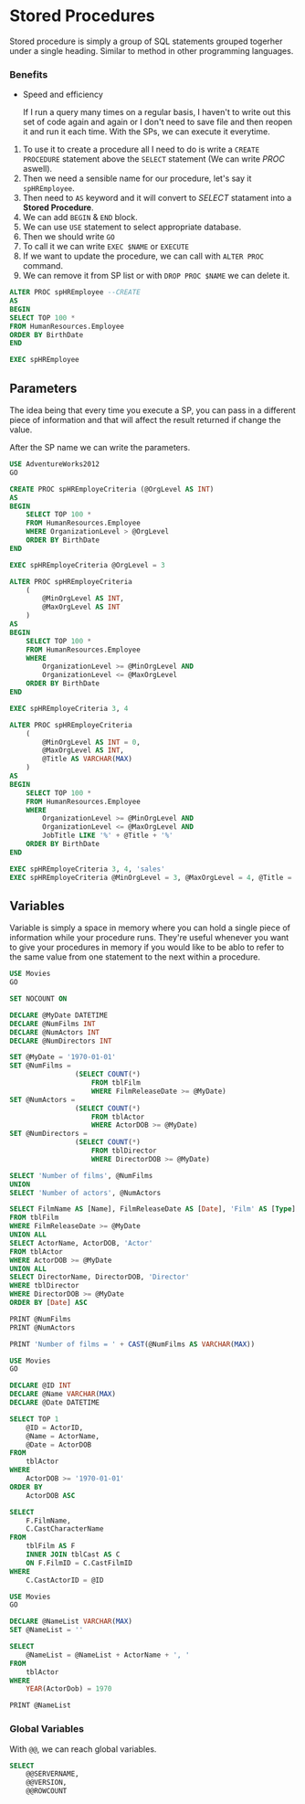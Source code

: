 # Stored Procedures

Stored procedure is simply a group of SQL statements grouped togerher under a single heading. Similar to method in other programming languages.  

### Benefits

- Speed and efficiency
   
   If I run a query many times on a regular basis, I haven't to write out this set of code again and again or I don't need to save file and then reopen it and run it each time. With the SPs, we can execute it everytime.

1. To use it to create a procedure all I need to do is write a `CREATE PROCEDURE`  statement above the `SELECT` statement (We can write *PROC* aswell). 
2. Then we need a sensible name for our procedure, let's say it `spHREmployee`.
3. Then need to `AS` keyword and it will convert to *SELECT* statament into a **Stored Procedure**.
4. We can add `BEGIN` & `END` block.
5. We can use `USE` statement to select appropriate database.
6. Then we should write `GO`
7. To call it we can write `EXEC $NAME` or `EXECUTE`
8. If we want to update the procedure, we can call with `ALTER PROC` command.
9. We can remove it from SP list or with `DROP PROC $NAME` we can delete it.

```sql
ALTER PROC spHREmployee --CREATE
AS
BEGIN
SELECT TOP 100 *
FROM HumanResources.Employee
ORDER BY BirthDate
END

EXEC spHREmployee
```

## Parameters

The idea being that every time you execute a SP, you can pass in a different piece of information and that will affect the result returned if change the value.

After the SP name we can write the parameters.

```sql
USE AdventureWorks2012
GO

CREATE PROC spHREmployeCriteria (@OrgLevel AS INT)
AS
BEGIN
	SELECT TOP 100 *
	FROM HumanResources.Employee
	WHERE OrganizationLevel > @OrgLevel
	ORDER BY BirthDate
END

EXEC spHREmployeCriteria @OrgLevel = 3
```

```sql
ALTER PROC spHREmployeCriteria 
	(
		@MinOrgLevel AS INT,
		@MaxOrgLevel AS INT
	)
AS
BEGIN
	SELECT TOP 100 *
	FROM HumanResources.Employee
	WHERE 
		OrganizationLevel >= @MinOrgLevel AND 
		OrganizationLevel <= @MaxOrgLevel
	ORDER BY BirthDate
END

EXEC spHREmployeCriteria 3, 4
```


```sql
ALTER PROC spHREmployeCriteria 
	(
		@MinOrgLevel AS INT = 0,
		@MaxOrgLevel AS INT,
		@Title AS VARCHAR(MAX)
	)
AS
BEGIN
	SELECT TOP 100 *
	FROM HumanResources.Employee
	WHERE 
		OrganizationLevel >= @MinOrgLevel AND 
		OrganizationLevel <= @MaxOrgLevel AND
		JobTitle LIKE '%' + @Title + '%'
	ORDER BY BirthDate
END

EXEC spHREmployeCriteria 3, 4, 'sales'
EXEC spHREmployeCriteria @MinOrgLevel = 3, @MaxOrgLevel = 4, @Title = 'sales'

```

## Variables

Variable is simply a space in memory where you can hold a single piece of information while your procedure runs. They're useful whenever you want to give your procedures in memory if you would like to be ablo to refer to the same value from one statement to the next within a procedure.

```sql
USE Movies
GO

SET NOCOUNT ON

DECLARE @MyDate DATETIME
DECLARE @NumFilms INT
DECLARE @NumActors INT
DECLARE @NumDirectors INT

SET @MyDate = '1970-01-01'
SET @NumFilms = 
				(SELECT COUNT(*) 
					FROM tblFilm 
					WHERE FilmReleaseDate >= @MyDate)
SET @NumActors = 
				(SELECT COUNT(*) 
					FROM tblActor 
					WHERE ActorDOB >= @MyDate)
SET @NumDirectors = 
				(SELECT COUNT(*) 
					FROM tblDirector 
					WHERE DirectorDOB >= @MyDate)

SELECT 'Number of films', @NumFilms
UNION
SELECT 'Number of actors', @NumActors

SELECT FilmName AS [Name], FilmReleaseDate AS [Date], 'Film' AS [Type]
FROM tblFilm
WHERE FilmReleaseDate >= @MyDate
UNION ALL
SELECT ActorName, ActorDOB, 'Actor'
FROM tblActor
WHERE ActorDOB >= @MyDate
UNION ALL
SELECT DirectorName, DirectorDOB, 'Director'
WHERE tblDirector
WHERE DirectorDOB >= @MyDate
ORDER BY [Date] ASC

PRINT @NumFilms
PRINT @NumActors

PRINT 'Number of films = ' + CAST(@NumFilms AS VARCHAR(MAX))
```

```sql
USE Movies
GO

DECLARE @ID INT
DECLARE @Name VARCHAR(MAX)
DECLARE @Date DATETIME

SELECT TOP 1
	@ID = ActorID,
	@Name = ActorName,
	@Date = ActorDOB
FROM
	tblActor
WHERE
	ActorDOB >= '1970-01-01'
ORDER BY
	ActorDOB ASC

SELECT
	F.FilmName,
	C.CastCharacterName
FROM
	tblFilm AS F
	INNER JOIN tblCast AS C
	ON F.FilmID = C.CastFilmID
WHERE
	C.CastActorID = @ID
```

```sql
USE Movies
GO

DECLARE @NameList VARCHAR(MAX)
SET @NameList = ''

SELECT
	@NameList = @NameList + ActorName + ', '
FROM
	tblActor
WHERE
	YEAR(ActorDob) = 1970

PRINT @NameList
```

### Global Variables

With `@@`, we can reach global variables.

```sql
SELECT 
	@@SERVERNAME, 
	@@VERSION,
	@@ROWCOUNT

```